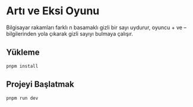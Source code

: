 # Artı ve Eksi Oyunu
Bilgisayar rakamları farklı n basamaklı gizli bir sayı uydurur, oyuncu + ve – bilgilerinden yola çıkarak gizli sayıyı bulmaya çalışır.


## Yükleme

```
pnpm install
```

## Projeyi Başlatmak

```
pnpm run dev
```
